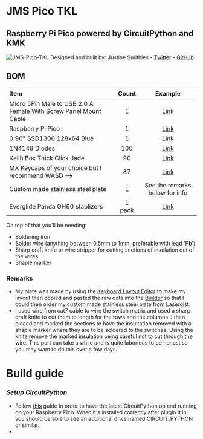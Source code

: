 # JMS Pico TKL
## Raspberry Pi Pico powered by CircuitPython and KMK
![JMS-Pico-TKL](/img/finished1.jpg)
Designed and built by: Justine Smithies - [Twitter](https://twitter.com/JustineSmithies) - [GitHub](https://github.com/JustineSmithies)

## **BOM**
|Item                                       |Count|Example|
|:---                                       |:---:|:---:|
|Micro 5Pin Male to USB 2.0 A Female With Screw Panel Mount Cable |1|[Link](https://www.ebay.co.uk/itm/231984473033?hash=item36035a23c9:g:ppYAAOSweBFaqoEh)|
|Raspberry Pi Pico   |1|[Link](https://thepihut.com/collections/pico/products/raspberry-pi-pico)|
|0.96" SSD1306 128x64 Blue |1|[Link](https://www.ebay.co.uk/itm/313603433645?hash=item490438a4ad:g:7cIAAOSwFxlgFY5O)|
|1N4148 Diodes |100|[Link](https://www.ebay.co.uk/itm/313646674409?_trkparms=ispr%3D1&hash=item4906cc71e9:g:kZ8AAOSwxhNhIR6I&amdata=enc%3AAQAGAAAA4HNlZhtmMFCOq5AkzQH0g1bp9XaWKNkLGLOiWFiZxlmCq9DjLAMrg2mvwAyB2RHHrE3dDniqW%2BobKu4v26C3tfEyxvQ2PFxOeH2b29ldf5OfLvKByZQTxMN6oRU2uo9crlDv12TqKz3%2Fgx8%2Bp7mJj1xhxXUTjohUxtKXcReOvlKYzMl0mm8w2Ee9CNXhOk6dhgVcm%2FXnX7wU%2BQSw8NeLLqB1UowcjkWe20YgPIaIAmb9q9IOY5xcMTRZiXKsU77FcZD4aGHLpsCFzptt7cWOkYZCqHfl4BTQDhImGcBxoyI%2B%7Ctkp%3ABFBMgMuwqf1f)|
|Kailh Box Thick Click Jade |90|[Link](https://mechbox.co.uk/collections/switches-packs-of-10/products/novelkeys-x-kailh-box-thick-click-jade-switch-10-switches?variant=40657871274146)|
|MX Keycaps of your choice but I recommend WASD --> |87|[Link](https://www.wasdkeyboards.com/87-key-custom-cherry-mx-keycap-set.html)|
|Custom made stainless steel plate |1|See the remarks below for info
|Everglide Panda GH60 stablizers |1 pack|[Link](https://www.amazon.co.uk/Everglide-Mounted-Stabilizer-Mechanical-Keyboard/dp/B09C4WRLHK/ref=sr_1_6?crid=B1RT91QW1W2F&keywords=Everglide%2BPanda%2BBlack%2BWhite%2BGold%2BPlated%2BPlate%2BMounted&qid=1648913546&sprefix=everglide%2Bpanda%2Bblack%2Bwhite%2Bgold%2Bplated%2Bplate%2Bmounted%2B%2Caps%2C85&sr=8-6&th=1)|

On top of that you'll be needing:
* Soldering iron
* Solder wire (anything between 0.5mm to 1mm, preferable with lead 'Pb')
* Sharp craft knife or wire stripper for cutting sections of insulation out of the wires
* Shapie marker

### **Remarks**

* My plate was made by using the [Keyboard Layout Editor](http://www.keyboard-layout-editor.com/) to make my layout then copied and pasted the raw data into the [Builder](http://www.builder.swillkb.com/) so that I could then order my custom made stainless steel plate from Lasergist.
* I used wire from cat7 cable to wire the switch matrix and used a sharp craft knife to cut them to length for the rows and the columns. I then placed and marked the sections to have the insultation removed with a shapie marker where they are to be soldered to the switches. Using the knife remove the marked insulation being careful not to cut through the wire. This part can take a while and is quite laborious to be honest so you may want to do this over a few days.

# **Build guide**
### *Setup CircuitPython*

* Follow [this](https://circuitpython.org/board/raspberry_pi_pico/) guide in order to have the latest CircuitPython up and running on your Raspberry Pico. When it's installed correctly after plugin it in you should be able to see an additional drive named CIRCUIT_PYTHON or similar. 
* 

